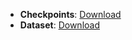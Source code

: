- **Checkpoints**: [Download](https://drive.google.com/drive/u/2/folders/1zSDlJ95lAeDtvTP_txGxfYD29L8Crqqw)
- **Dataset**: [Download](https://drive.google.com/drive/u/2/folders/1Sa9l3cjvpZShTeYqPCLKyAG7Lo7JHn0C)
